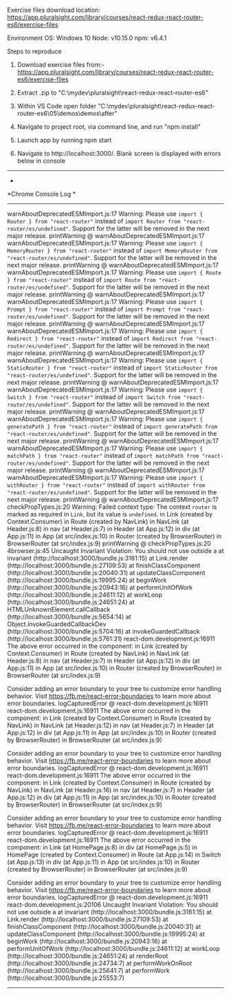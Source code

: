 Exercise files download location: https://app.pluralsight.com/library/courses/react-redux-react-router-es6/exercise-files

Environment
OS: Windows 10
Node: v10.15.0
npm: v6.4.1


Steps to reproduce

1. Download exercise files from:-
	https://app.pluralsight.com/library/courses/react-redux-react-router-es6/exercise-files

2. Extract .zip to "C:\mydev\pluralsight\react-redux-react-router-es6"

3. Within VS Code open folder "C:\mydev\pluralsight\react-redux-react-router-es6\05\demos\demos\after"

3. Navigate to project root, via command line, and run "npm install"

4. Launch app by running npm start

5. Navigate to http://localhost:3000/. Blank screen is displayed with errors below in console


************************************************************************************************************************
*
*Chrome Console Log
*
************************************************************************************************************************
warnAboutDeprecatedESMImport.js:17 Warning: Please use `import { Router } from "react-router"` instead of `import Router from "react-router/es/undefined"`. Support for the latter will be removed in the next major release.
printWarning @ warnAboutDeprecatedESMImport.js:17
warnAboutDeprecatedESMImport.js:17 Warning: Please use `import { MemoryRouter } from "react-router"` instead of `import MemoryRouter from "react-router/es/undefined"`. Support for the latter will be removed in the next major release.
printWarning @ warnAboutDeprecatedESMImport.js:17
warnAboutDeprecatedESMImport.js:17 Warning: Please use `import { Route } from "react-router"` instead of `import Route from "react-router/es/undefined"`. Support for the latter will be removed in the next major release.
printWarning @ warnAboutDeprecatedESMImport.js:17
warnAboutDeprecatedESMImport.js:17 Warning: Please use `import { Prompt } from "react-router"` instead of `import Prompt from "react-router/es/undefined"`. Support for the latter will be removed in the next major release.
printWarning @ warnAboutDeprecatedESMImport.js:17
warnAboutDeprecatedESMImport.js:17 Warning: Please use `import { Redirect } from "react-router"` instead of `import Redirect from "react-router/es/undefined"`. Support for the latter will be removed in the next major release.
printWarning @ warnAboutDeprecatedESMImport.js:17
warnAboutDeprecatedESMImport.js:17 Warning: Please use `import { StaticRouter } from "react-router"` instead of `import StaticRouter from "react-router/es/undefined"`. Support for the latter will be removed in the next major release.
printWarning @ warnAboutDeprecatedESMImport.js:17
warnAboutDeprecatedESMImport.js:17 Warning: Please use `import { Switch } from "react-router"` instead of `import Switch from "react-router/es/undefined"`. Support for the latter will be removed in the next major release.
printWarning @ warnAboutDeprecatedESMImport.js:17
warnAboutDeprecatedESMImport.js:17 Warning: Please use `import { generatePath } from "react-router"` instead of `import generatePath from "react-router/es/undefined"`. Support for the latter will be removed in the next major release.
printWarning @ warnAboutDeprecatedESMImport.js:17
warnAboutDeprecatedESMImport.js:17 Warning: Please use `import { matchPath } from "react-router"` instead of `import matchPath from "react-router/es/undefined"`. Support for the latter will be removed in the next major release.
printWarning @ warnAboutDeprecatedESMImport.js:17
warnAboutDeprecatedESMImport.js:17 Warning: Please use `import { withRouter } from "react-router"` instead of `import withRouter from "react-router/es/undefined"`. Support for the latter will be removed in the next major release.
printWarning @ warnAboutDeprecatedESMImport.js:17
checkPropTypes.js:20 Warning: Failed context type: The context `router` is marked as required in `Link`, but its value is `undefined`.
    in Link (created by Context.Consumer)
    in Route (created by NavLink)
    in NavLink (at Header.js:8)
    in nav (at Header.js:7)
    in Header (at App.js:12)
    in div (at App.js:11)
    in App (at src/index.js:10)
    in Router (created by BrowserRouter)
    in BrowserRouter (at src/index.js:9)
printWarning @ checkPropTypes.js:20
4browser.js:45 Uncaught Invariant Violation: You should not use <Link> outside a <Router>
    at invariant (http://localhost:3000/bundle.js:3161:15)
    at Link.render (http://localhost:3000/bundle.js:27109:53)
    at finishClassComponent (http://localhost:3000/bundle.js:20040:31)
    at updateClassComponent (http://localhost:3000/bundle.js:19995:24)
    at beginWork (http://localhost:3000/bundle.js:20943:16)
    at performUnitOfWork (http://localhost:3000/bundle.js:24611:12)
    at workLoop (http://localhost:3000/bundle.js:24651:24)
    at HTMLUnknownElement.callCallback (http://localhost:3000/bundle.js:5654:14)
    at Object.invokeGuardedCallbackDev (http://localhost:3000/bundle.js:5704:16)
    at invokeGuardedCallback (http://localhost:3000/bundle.js:5761:31)
react-dom.development.js:16911 The above error occurred in the <Link> component:
    in Link (created by Context.Consumer)
    in Route (created by NavLink)
    in NavLink (at Header.js:8)
    in nav (at Header.js:7)
    in Header (at App.js:12)
    in div (at App.js:11)
    in App (at src/index.js:10)
    in Router (created by BrowserRouter)
    in BrowserRouter (at src/index.js:9)

Consider adding an error boundary to your tree to customize error handling behavior.
Visit https://fb.me/react-error-boundaries to learn more about error boundaries.
logCapturedError @ react-dom.development.js:16911
react-dom.development.js:16911 The above error occurred in the <Link> component:
    in Link (created by Context.Consumer)
    in Route (created by NavLink)
    in NavLink (at Header.js:12)
    in nav (at Header.js:7)
    in Header (at App.js:12)
    in div (at App.js:11)
    in App (at src/index.js:10)
    in Router (created by BrowserRouter)
    in BrowserRouter (at src/index.js:9)

Consider adding an error boundary to your tree to customize error handling behavior.
Visit https://fb.me/react-error-boundaries to learn more about error boundaries.
logCapturedError @ react-dom.development.js:16911
react-dom.development.js:16911 The above error occurred in the <Link> component:
    in Link (created by Context.Consumer)
    in Route (created by NavLink)
    in NavLink (at Header.js:16)
    in nav (at Header.js:7)
    in Header (at App.js:12)
    in div (at App.js:11)
    in App (at src/index.js:10)
    in Router (created by BrowserRouter)
    in BrowserRouter (at src/index.js:9)

Consider adding an error boundary to your tree to customize error handling behavior.
Visit https://fb.me/react-error-boundaries to learn more about error boundaries.
logCapturedError @ react-dom.development.js:16911
react-dom.development.js:16911 The above error occurred in the <Link> component:
    in Link (at HomePage.js:8)
    in div (at HomePage.js:5)
    in HomePage (created by Context.Consumer)
    in Route (at App.js:14)
    in Switch (at App.js:13)
    in div (at App.js:11)
    in App (at src/index.js:10)
    in Router (created by BrowserRouter)
    in BrowserRouter (at src/index.js:9)

Consider adding an error boundary to your tree to customize error handling behavior.
Visit https://fb.me/react-error-boundaries to learn more about error boundaries.
logCapturedError @ react-dom.development.js:16911
react-dom.development.js:20106 Uncaught Invariant Violation: You should not use <Link> outside a <Router>
    at invariant (http://localhost:3000/bundle.js:3161:15)
    at Link.render (http://localhost:3000/bundle.js:27109:53)
    at finishClassComponent (http://localhost:3000/bundle.js:20040:31)
    at updateClassComponent (http://localhost:3000/bundle.js:19995:24)
    at beginWork (http://localhost:3000/bundle.js:20943:16)
    at performUnitOfWork (http://localhost:3000/bundle.js:24611:12)
    at workLoop (http://localhost:3000/bundle.js:24651:24)
    at renderRoot (http://localhost:3000/bundle.js:24734:7)
    at performWorkOnRoot (http://localhost:3000/bundle.js:25641:7)
    at performWork (http://localhost:3000/bundle.js:25553:7)

************************************************************************************************************************